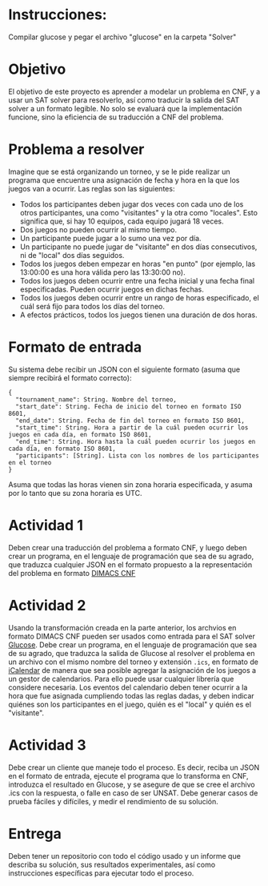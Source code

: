 # Instrucciones:
Compilar glucose y pegar el archivo "glucose" en la carpeta "Solver"

# Objetivo

El objetivo de este proyecto es aprender a modelar un problema en CNF, y a usar un SAT solver para resolverlo, así como traducir la salida del SAT solver a un formato legible.
No solo se evaluará que la implementación funcione, sino la eficiencia de su traducción a CNF del problema.

# Problema a resolver

Imagine que se está organizando un torneo, y se le pide realizar un programa que encuentre una asignación de fecha y hora en la que los juegos van a ocurrir. Las reglas son las siguientes:

* Todos los participantes deben jugar dos veces con cada uno de los otros participantes, una como "visitantes" y la otra como "locales". Esto significa que, si hay 10 equipos, cada equipo jugará 18 veces.
* Dos juegos no pueden ocurrir al mismo tiempo.
* Un participante puede jugar a lo sumo una vez por día.
* Un participante no puede jugar de "visitante" en dos días consecutivos, ni de "local" dos días seguidos.
* Todos los juegos deben empezar en horas "en punto" (por ejemplo, las 13:00:00 es una hora válida pero las 13:30:00 no).
* Todos los juegos deben ocurrir entre una fecha inicial y una fecha final especificadas. Pueden ocurrir juegos en dichas fechas.
* Todos los juegos deben ocurrir entre un rango de horas especificado, el cuál será fijo para todos los días del torneo.
* A efectos prácticos, todos los juegos tienen una duración de dos horas.

# Formato de entrada

Su sistema debe recibir un JSON con el siguiente formato (asuma que siempre recibirá el formato correcto):

```
{
  "tournament_name": String. Nombre del torneo,
  "start_date": String. Fecha de inicio del torneo en formato ISO 8601,
  "end_date": String. Fecha de fin del torneo en formato ISO 8601,
  "start_time": String. Hora a partir de la cuál pueden ocurrir los juegos en cada día, en formato ISO 8601,
  "end_time": String. Hora hasta la cuál pueden ocurrir los juegos en cada día, en formato ISO 8601,
  "participants": [String]. Lista con los nombres de los participantes en el torneo
}
```

Asuma que todas las horas vienen sin zona horaria especificada, y asuma por lo tanto que su zona horaria es UTC.

# Actividad 1

Deben crear una traducción del problema a formato CNF, y luego deben crear un programa, en el lenguaje de programación que sea de su agrado, que traduzca cualquier JSON en el formato propuesto a la representación del problema en formato [DIMACS CNF](https://people.sc.fsu.edu/~jburkardt/data/cnf/cnf.html)

# Actividad 2

Usando la transformación creada en la parte anterior, los archvios en formato DIMACS CNF pueden ser usados como entrada para el SAT solver [Glucose](https://www.labri.fr/perso/lsimon/glucose/). Debe crear un programa, en el lenguaje de programación que sea de su agrado, que traduzca la salida de Glucose al resolver el problema en un archivo con el mismo nombre del torneo y extensión `.ics`, en formato de [iCalendar](https://en.wikipedia.org/wiki/ICalendar) de manera que sea posible agregar la asignación de los juegos a un gestor de calendarios. Para ello puede usar cualquier librería que considere necesaria. Los eventos del calendario deben tener ocurrir a la hora que fue asignada cumpliendo todas las reglas dadas, y deben indicar quiénes son los participantes en el juego, quién es el "local" y quién es el "visitante".

# Actividad 3

Debe crear un cliente que maneje todo el proceso. Es decir, reciba un JSON en el formato de entrada, ejecute el programa que lo transforma en CNF, introduzca el resultado  en Glucose, y se asegure de que se cree el archivo .ics con la respuesta, o falle en caso de ser UNSAT. Debe generar casos de prueba fáciles y difíciles, y medir el rendimiento de su solución.

# Entrega

Deben tener un repositorio con todo el código usado y un informe que describa su solución, sus resultados experimentales, así como instrucciones específicas para ejecutar todo el proceso.
